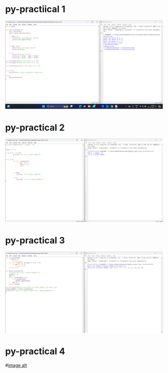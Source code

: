 # py-practiical 1 

![image alt](https://github.com/Suhanjuneja/py-practiical/blob/1a0e5ae47e27dbe7a911a2f673ce1b7767da7b33/Screenshot%20(152).png)

# py-practical 2

![image alt](https://github.com/Suhanjuneja/py-practiical/blob/e746cd3f14936fbe5e33b698e69529a9573388b2/Screenshot%20(153).png)

# py-practical 3

![image alt](https://github.com/Suhanjuneja/py-practiical/blob/d9706c0255c132d86aaf4d051a93fc4ae31a7b5d/Screenshot%20(154).png)

# py-practical 4

#[image alt](https://github.com/Suhanjuneja/py-practiical/blob/6e469b7fcbbd43a74c4098911a126b63b95f4a74/Screenshot%20(155).png)
